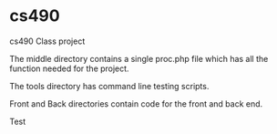 # cs490
cs490 Class project

The middle directory contains a single proc.php file which has all the function
needed for the project.

The tools directory has command line testing scripts.

Front and Back directories contain code for the front and back end.

Test
